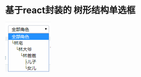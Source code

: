 # 基于react封装的 树形结构单选框
![image](https://github.com/sucksucksucksuck/select-tree-react/blob/master/chain.png)
